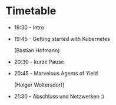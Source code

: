 # Timetable

* 19:30 - Intro
* 19:45 - Getting started with Kubernetes

   (Bastian Hofmann)
* 20:30 - kurze Pause
* 20:45 - Marvelous Agents of Yield

   (Holger Woltersdorf)
* 21:30 - Abschluss und Netzwerken :)
